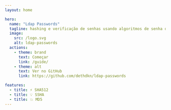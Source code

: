 ```yaml
---
layout: home

hero:
  name: "Ldap Passwords"
  tagline: hashing e verificação de senhas usando algoritmos de senha do LDAP.
  image:
    src: /logo.svg
    alt: ldap-passwords
  actions:
    - theme: brand
      text: Começar
      link: /guide/
    - theme: alt
      text: Ver no GitHub
      link: https://github.com/dethdkn/ldap-passwords

features:
  - title: ⚡️ SHA512
  - title: 💡 SSHA
  - title: 💥 MD5
---
```

